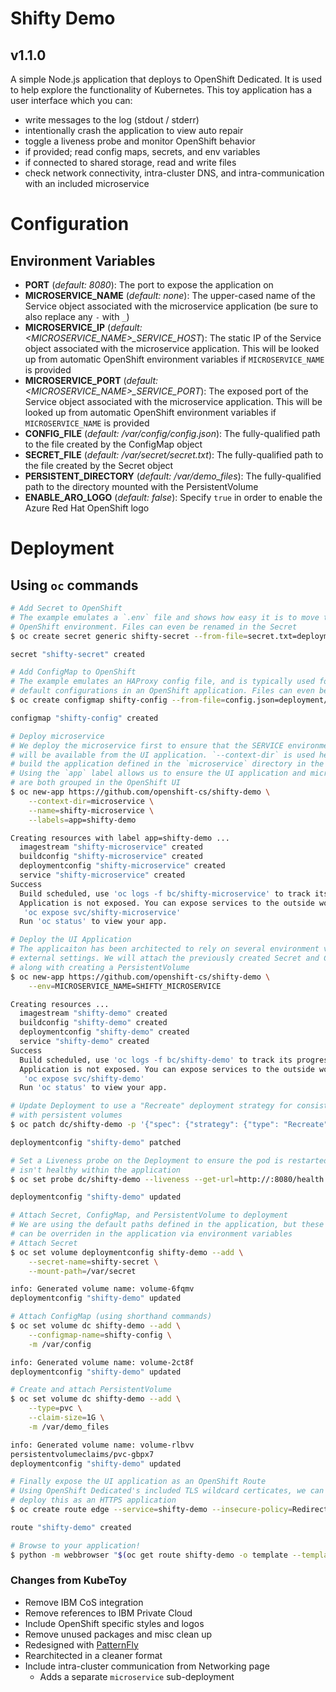 # Shifty Demo
## v1.1.0

A simple Node.js application that deploys to OpenShift Dedicated. It is used to help
explore the functionality of Kubernetes. This toy application has a user interface
which you can:

* write messages to the log (stdout / stderr)
* intentionally crash the application to view auto repair
* toggle a liveness probe and monitor OpenShift behavior
* if provided; read config maps, secrets, and env variables
* if connected to shared storage, read and write files
* check network connectivity, intra-cluster DNS, and intra-communication with an
  included microservice


# Configuration
## Environment Variables

- **PORT** (*default: 8080*): The port to expose the application on
- **MICROSERVICE_NAME** (*default: none*): The upper-cased name of the Service object associated
with the microservice application (be sure to also replace any `-` with `_`)
- **MICROSERVICE_IP** (*default: <MICROSERVICE_NAME>\_SERVICE\_HOST*): The static IP of the Service
object associated with the microservice application. This will be looked up from automatic OpenShift
environment variables if `MICROSERVICE_NAME` is provided
- **MICROSERVICE_PORT** (*default: <MICROSERVICE_NAME>\_SERVICE\_PORT*): The exposed port of the Service
object associated with the microservice application. This will be looked up from automatic OpenShift
environment variables if `MICROSERVICE_NAME` is provided
- **CONFIG_FILE** (*default: /var/config/config.json*): The fully-qualified path to the file created by
the ConfigMap object
- **SECRET_FILE** (*default: /var/secret/secret.txt*): The fully-qualified path to the file created by
the Secret object
- **PERSISTENT_DIRECTORY** (*default: /var/demo\_files*): The fully-qualified path to the directory mounted
with the PersistentVolume
- **ENABLE_ARO_LOGO** (*default: false*): Specify `true` in order to enable the Azure Red Hat OpenShift logo


# Deployment

## Using `oc` commands

```bash
# Add Secret to OpenShift
# The example emulates a `.env` file and shows how easy it is to move these directly into an
# OpenShift environment. Files can even be renamed in the Secret
$ oc create secret generic shifty-secret --from-file=secret.txt=deployment/examples/secret.env

secret "shifty-secret" created

# Add ConfigMap to OpenShift
# The example emulates an HAProxy config file, and is typically used for overriding
# default configurations in an OpenShift application. Files can even be renamed in the ConfigMap
$ oc create configmap shifty-config --from-file=config.json=deployment/examples/haproxy.config

configmap "shifty-config" created

# Deploy microservice
# We deploy the microservice first to ensure that the SERVICE environment variables
# will be available from the UI application. `--context-dir` is used here to only
# build the application defined in the `microservice` directory in the git repo.
# Using the `app` label allows us to ensure the UI application and microservice
# are both grouped in the OpenShift UI
$ oc new-app https://github.com/openshift-cs/shifty-demo \
    --context-dir=microservice \
    --name=shifty-microservice \
    --labels=app=shifty-demo

Creating resources with label app=shifty-demo ...
  imagestream "shifty-microservice" created
  buildconfig "shifty-microservice" created
  deploymentconfig "shifty-microservice" created
  service "shifty-microservice" created
Success
  Build scheduled, use 'oc logs -f bc/shifty-microservice' to track its progress.
  Application is not exposed. You can expose services to the outside world by executing one or more of the commands below:
   'oc expose svc/shifty-microservice'
  Run 'oc status' to view your app.

# Deploy the UI Application
# The applicaiton has been architected to rely on several environment variables to define
# external settings. We will attach the previously created Secret and ConfigMap afterward,
# along with creating a PersistentVolume
$ oc new-app https://github.com/openshift-cs/shifty-demo \
    --env=MICROSERVICE_NAME=SHIFTY_MICROSERVICE

Creating resources ...
  imagestream "shifty-demo" created
  buildconfig "shifty-demo" created
  deploymentconfig "shifty-demo" created
  service "shifty-demo" created
Success
  Build scheduled, use 'oc logs -f bc/shifty-demo' to track its progress.
  Application is not exposed. You can expose services to the outside world by executing one or more of the commands below:
   'oc expose svc/shifty-demo'
  Run 'oc status' to view your app.

# Update Deployment to use a "Recreate" deployment strategy for consistent deployments
# with persistent volumes
$ oc patch dc/shifty-demo -p '{"spec": {"strategy": {"type": "Recreate"}}}'

deploymentconfig "shifty-demo" patched

# Set a Liveness probe on the Deployment to ensure the pod is restarted if something
# isn't healthy within the application
$ oc set probe dc/shifty-demo --liveness --get-url=http://:8080/health

deploymentconfig "shifty-demo" updated

# Attach Secret, ConfigMap, and PersistentVolume to deployment
# We are using the default paths defined in the application, but these paths
# can be overriden in the application via environment variables
# Attach Secret
$ oc set volume deploymentconfig shifty-demo --add \
    --secret-name=shifty-secret \
    --mount-path=/var/secret

info: Generated volume name: volume-6fqmv
deploymentconfig "shifty-demo" updated

# Attach ConfigMap (using shorthand commands)
$ oc set volume dc shifty-demo --add \
    --configmap-name=shifty-config \
    -m /var/config

info: Generated volume name: volume-2ct8f
deploymentconfig "shifty-demo" updated

# Create and attach PersistentVolume
$ oc set volume dc shifty-demo --add \
    --type=pvc \
    --claim-size=1G \
    -m /var/demo_files

info: Generated volume name: volume-rlbvv
persistentvolumeclaims/pvc-gbpx7
deploymentconfig "shifty-demo" updated

# Finally expose the UI application as an OpenShift Route
# Using OpenShift Dedicated's included TLS wildcard certicates, we can easily
# deploy this as an HTTPS application
$ oc create route edge --service=shifty-demo --insecure-policy=Redirect

route "shifty-demo" created

# Browse to your application!
$ python -m webbrowser "$(oc get route shifty-demo -o template --template='https://{{.spec.host}}')"
```


### Changes from KubeToy

* Remove IBM CoS integration
* Remove references to IBM Private Cloud
* Include OpenShift specific styles and logos
* Remove unused packages and misc clean up
* Redesigned with [PatternFly](https://www.patternfly.org/)
* Rearchitected in a cleaner format
* Include intra-cluster communication from Networking page
  * Adds a separate `microservice` sub-deployment
